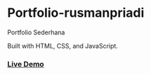 # Portfolio-rusmanpriadi
Portfolio Sederhana

Built with HTML, CSS, and JavaScript.

### [Live Demo](https://rusmanpriadi.github.io/portfolio-rusmanpriadi/)
